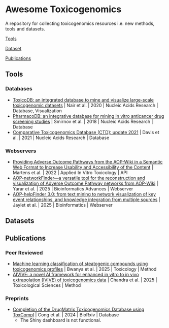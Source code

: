 # Awesome Toxicogenomics

A repository for collecting toxicogenomics resources i.e. new methods, tools and datasets.


[Tools](#tools)

[Dataset](#datasets)

[Publications](#publications)

## Tools
### Databases 
  - [ToxicoDB: an integrated database to mine and visualize large-scale toxicogenomic datasets](https://academic.oup.com/nar/article/48/W1/W455/5838860) | Nair et al. | 2020 | Nucleic Acids Research | Database, Visualization
  - [PharmacoDB: an integrative database for mining in vitro anticancer drug screening studies](https://academic.oup.com/nar/article/46/D1/D994/4372597) | Smirnov et al. | 2018 | Nucleic Acids Research | Database
  - [Comparative Toxicogenomics Database (CTD): update 2021](https://doi.org/10.1093/nar/gkaa891) | Davis et al. | 2021 | Nucleic Acids Research | Database

### Webservers
- [Providing Adverse Outcome Pathways from the AOP-Wiki in a Semantic Web Format to Increase Usability and Accessibility of the Content](https://doi.org/10.1089/aivt.2021.0010) | Martens et al. | 2022 | Applied In Vitro Toxicology | API
- [AOP-networkFinder—a versatile tool for the reconstruction and visualization of Adverse Outcome Pathway networks from AOP-Wiki](https://doi.org/10.1093/bioadv/vbaf007) | Yarar et al. | 2025 | Bioinformatics Advances | Webserver
- [AOP-helpFinder 3.0: from text mining to network visualization of key event relationships, and knowledge integration from multiple sources](https://doi.org/10.1093/bioinformatics/btaf381) | Jaylet et al. | 2025 | Bioinformatics | Webserver

## Datasets


## Publications

### Peer Reviewed
- [Machine learning classification of steatogenic compounds using toxicogenomics profiles](https://www.sciencedirect.com/science/article/pii/S0300483X25001969) | Bwanya et al. | 2025 | Toxicology | Method
- [AIVIVE: a novel AI framework for enhanced in vitro to in vivo extrapolation (IVIVE) of toxicogenomics data](https://academic.oup.com/toxsci/article/207/2/361/8210080) | Chandra et al. | 2025 | Toxicological Sciences | Method

### Preprints 
- [Completion of the DrugMatrix Toxicogenomics Database using ToxCompl](https://www.biorxiv.org/content/10.1101/2024.03.26.586669v2.full) | Cong et al. | 2024 | BioRxiv | Database
  - The Shiny dashboard is not functional.
